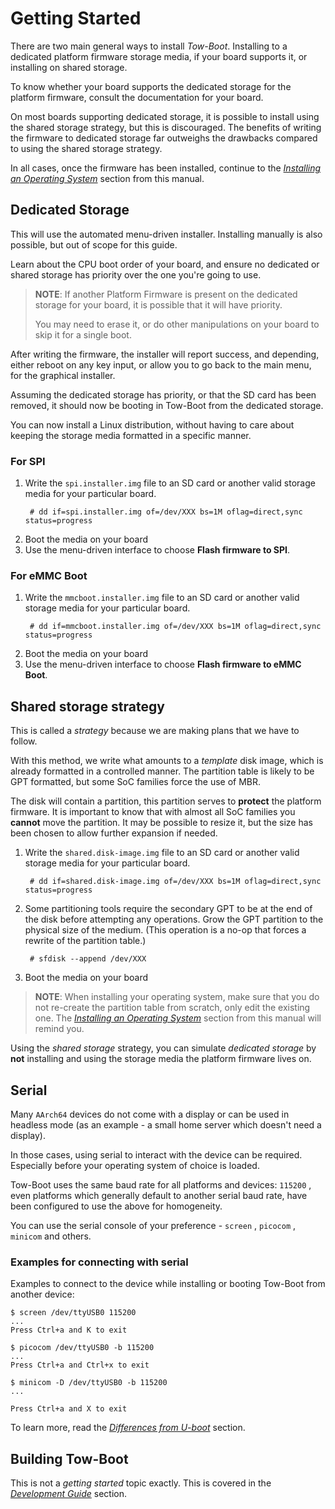 Getting Started
===============

There are two main general ways to install *Tow-Boot*. Installing to a dedicated
platform firmware storage media, if your board supports it, or installing
on shared storage.

To know whether your board supports the dedicated storage for the platform
firmware, consult the documentation for your board.

On most boards supporting dedicated storage, it is possible to install using
the shared storage strategy, but this is discouraged. The benefits of writing
the firmware to dedicated storage far outweighs the drawbacks compared to using
the shared storage strategy.

In all cases, once the firmware has been installed, continue to the
[*Installing an Operating System*](installing-an-operating-system.md) section
from this manual.


Dedicated Storage
-----------------

This will use the automated menu-driven installer. Installing manually is also
possible, but out of scope for this guide.

Learn about the CPU boot order of your board, and ensure no dedicated or shared
storage has priority over the one you're going to use. 

> **NOTE**: If another Platform Firmware is present on the dedicated
> storage for your board, it is possible that it will have priority.
>
> You may need to erase it, or do other manipulations on your board to skip it
> for a single boot.

After writing the firmware, the installer will report success, and depending,
either reboot on any key input, or allow you to go back to the main menu, for
the graphical installer.

Assuming the dedicated storage has priority, or that the SD card has been
removed, it should now be booting in Tow-Boot from the dedicated storage.

You can now install a Linux distribution, without having to care about keeping
the storage media formatted in a specific manner.


### For SPI

1. Write the `spi.installer.img` file to an SD card or another valid storage
   media for your particular board.
   ```shell-session
    # dd if=spi.installer.img of=/dev/XXX bs=1M oflag=direct,sync status=progress
   ```
1. Boot the media on your board
1. Use the menu-driven interface to choose **Flash firmware to SPI**.


### For eMMC Boot

1. Write the `mmcboot.installer.img` file to an SD card or another valid storage
   media for your particular board.
   ```shell-session
    # dd if=mmcboot.installer.img of=/dev/XXX bs=1M oflag=direct,sync status=progress
   ```
1. Boot the media on your board
1. Use the menu-driven interface to choose **Flash firmware to eMMC Boot**.


Shared storage strategy
-----------------------

This is called a *strategy* because we are making plans that we have to follow.

With this method, we write what amounts to a *template* disk image, which is
already formatted in a controlled manner. The partition table is likely to be
GPT formatted, but some SoC families force the use of MBR.

The disk will contain a partition, this partition serves to **protect** the
platform firmware. It is important to know that with almost all SoC
families you **cannot** move the partition. It may be possible to resize it,
but the size has been chosen to allow further expansion if needed.

1. Write the `shared.disk-image.img` file to an SD card or another valid storage
   media for your particular board.
   ```shell-session
    # dd if=shared.disk-image.img of=/dev/XXX bs=1M oflag=direct,sync status=progress
   ```

1. Some partitioning tools require the secondary GPT to be at the end of the
   disk before attempting any operations. Grow the GPT partition to the physical
   size of the medium. (This operation is a no-op that forces a rewrite of the
   partition table.)
   ```shell-session
    # sfdisk --append /dev/XXX
   ```

1. Boot the media on your board

> **NOTE**: When installing your operating system, make sure that you do not
> re-create the partition table from scratch, only edit the existing one.
> The [*Installing an Operating System*](installing-an-operating-system.md)
> section from this manual will remind you.

Using the *shared storage* strategy, you can simulate *dedicated storage* by
**not** installing and using the storage media the platform firmware lives
on.


Serial 
-----------------

Many `AArch64` devices do not come with a display or can be used in headless mode (as an example - a small home server which doesn't need a display).

In those cases, using serial to interact with the device can be required. Especially before your operating system of choice is loaded.

Tow-Boot uses the same baud rate for all platforms and devices: `115200` , even platforms which generally default to another serial baud rate, have been configured to use the above for homogeneity.

You can use the serial console of your preference - `screen` , `picocom` , `minicom` and others.

### Examples for connecting with serial

Examples to connect to the device while installing or booting Tow-Boot from another device:

```shell-session
$ screen /dev/ttyUSB0 115200
...
Press Ctrl+a and K to exit
```

```shell-session
$ picocom /dev/ttyUSB0 -b 115200
...
Press Ctrl+a and Ctrl+x to exit
```

```shell-session
$ minicom -D /dev/ttyUSB0 -b 115200
...

Press Ctrl+a and X to exit
```

To learn more, read the [*Differences from U-boot*](differences-from-u-boot.md) section.


Building Tow-Boot
-----------------

This is not a *getting started* topic exactly. This is covered in the
*[Development Guide](development-guide.md)* section.
